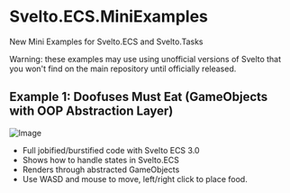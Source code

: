 # Svelto.ECS.MiniExamples

New Mini Examples for Svelto.ECS and Svelto.Tasks

Warning: these examples may use using unofficial versions of Svelto that you won't find on the main repository until officially released.

## Example 1: Doofuses Must Eat (GameObjects with OOP Abstraction Layer)

![Image](https://github.com/sebas77/GithubWikiImages/blob/master/Example1-Doofuses.gif)

   * Full jobified/burstified code with Svelto ECS 3.0
   * Shows how to handle states in Svelto.ECS
   * Renders through abstracted GameObjects 
   * Use WASD and mouse to move, left/right click to place food.
